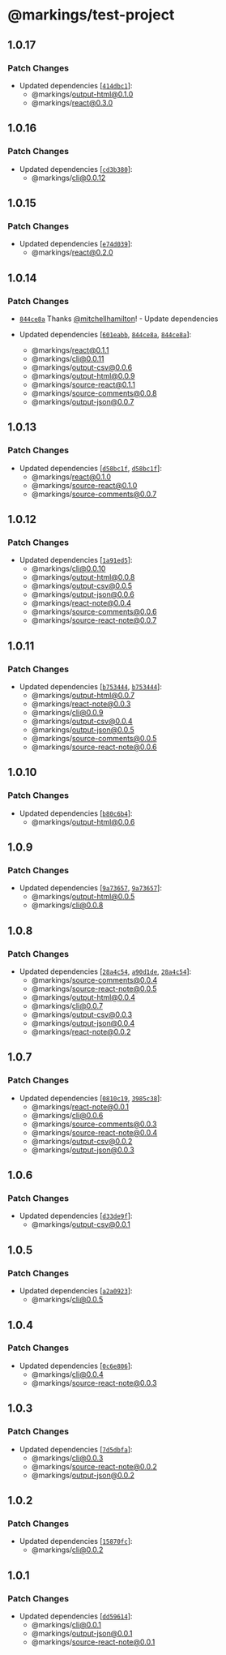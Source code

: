 # @markings/test-project

## 1.0.17

### Patch Changes

- Updated dependencies [[`414dbc1`](https://github.com/Thinkmill/markings/commit/414dbc10cc2f07ec59dae3f612cf8f24fe6b84ce)]:
  - @markings/output-html@0.1.0
  - @markings/react@0.3.0

## 1.0.16

### Patch Changes

- Updated dependencies [[`cd3b380`](https://github.com/Thinkmill/markings/commit/cd3b380a1689e4f680b9daafd5685edd675a1a2f)]:
  - @markings/cli@0.0.12

## 1.0.15

### Patch Changes

- Updated dependencies [[`e74d039`](https://github.com/Thinkmill/markings/commit/e74d039995cdd85f5d5de3fc8023cd1650e4d157)]:
  - @markings/react@0.2.0

## 1.0.14

### Patch Changes

- [`844ce8a`](https://github.com/Thinkmill/markings/commit/844ce8a4b005d167c187f8890f3e0eb8d75978ea) Thanks [@mitchellhamilton](https://github.com/mitchellhamilton)! - Update dependencies

- Updated dependencies [[`601eabb`](https://github.com/Thinkmill/markings/commit/601eabb72c53e4ff10930888808729e6830b7a9b), [`844ce8a`](https://github.com/Thinkmill/markings/commit/844ce8a4b005d167c187f8890f3e0eb8d75978ea), [`844ce8a`](https://github.com/Thinkmill/markings/commit/844ce8a4b005d167c187f8890f3e0eb8d75978ea)]:
  - @markings/react@0.1.1
  - @markings/cli@0.0.11
  - @markings/output-csv@0.0.6
  - @markings/output-html@0.0.9
  - @markings/source-react@0.1.1
  - @markings/source-comments@0.0.8
  - @markings/output-json@0.0.7

## 1.0.13

### Patch Changes

- Updated dependencies [[`d58bc1f`](https://github.com/Thinkmill/markings/commit/d58bc1f587c92a7c595ba062196fc74a8f7ea7a9), [`d58bc1f`](https://github.com/Thinkmill/markings/commit/d58bc1f587c92a7c595ba062196fc74a8f7ea7a9)]:
  - @markings/react@0.1.0
  - @markings/source-react@0.1.0
  - @markings/source-comments@0.0.7

## 1.0.12

### Patch Changes

- Updated dependencies [[`1a91ed5`](https://github.com/Thinkmill/markings/commit/1a91ed542432d652ba2f8f56c26226f9840cd5ed)]:
  - @markings/cli@0.0.10
  - @markings/output-html@0.0.8
  - @markings/output-csv@0.0.5
  - @markings/output-json@0.0.6
  - @markings/react-note@0.0.4
  - @markings/source-comments@0.0.6
  - @markings/source-react-note@0.0.7

## 1.0.11

### Patch Changes

- Updated dependencies [[`b753444`](https://github.com/Thinkmill/markings/commit/b753444c8d0c16fd5be18dfa57fbe40ca294ac11), [`b753444`](https://github.com/Thinkmill/markings/commit/b753444c8d0c16fd5be18dfa57fbe40ca294ac11)]:
  - @markings/output-html@0.0.7
  - @markings/react-note@0.0.3
  - @markings/cli@0.0.9
  - @markings/output-csv@0.0.4
  - @markings/output-json@0.0.5
  - @markings/source-comments@0.0.5
  - @markings/source-react-note@0.0.6

## 1.0.10

### Patch Changes

- Updated dependencies [[`b80c6b4`](https://github.com/Thinkmill/markings/commit/b80c6b401ac828ae805b9102aa1a6b12680a0e4c)]:
  - @markings/output-html@0.0.6

## 1.0.9

### Patch Changes

- Updated dependencies [[`9a73657`](https://github.com/Thinkmill/markings/commit/9a736573326003a12c09dd38dd76859c78113eb7), [`9a73657`](https://github.com/Thinkmill/markings/commit/9a736573326003a12c09dd38dd76859c78113eb7)]:
  - @markings/output-html@0.0.5
  - @markings/cli@0.0.8

## 1.0.8

### Patch Changes

- Updated dependencies [[`28a4c54`](https://github.com/Thinkmill/markings/commit/28a4c54dcb2d765234194624ccc9fa8bf70a38b8), [`a90d1de`](https://github.com/Thinkmill/markings/commit/a90d1de4e0b1ae0177b1c9dac8629bfece351faa), [`28a4c54`](https://github.com/Thinkmill/markings/commit/28a4c54dcb2d765234194624ccc9fa8bf70a38b8)]:
  - @markings/source-comments@0.0.4
  - @markings/source-react-note@0.0.5
  - @markings/output-html@0.0.4
  - @markings/cli@0.0.7
  - @markings/output-csv@0.0.3
  - @markings/output-json@0.0.4
  - @markings/react-note@0.0.2

## 1.0.7

### Patch Changes

- Updated dependencies [[`0810c19`](https://github.com/Thinkmill/markings/commit/0810c19f686f1cc4baa801aa74a1ef7dc24f7c38), [`3985c38`](https://github.com/Thinkmill/markings/commit/3985c38bbfead32d7aa6559ca07205621ba3ec2f)]:
  - @markings/react-note@0.0.1
  - @markings/cli@0.0.6
  - @markings/source-comments@0.0.3
  - @markings/source-react-note@0.0.4
  - @markings/output-csv@0.0.2
  - @markings/output-json@0.0.3

## 1.0.6

### Patch Changes

- Updated dependencies [[`d33de9f`](https://github.com/Thinkmill/markings/commit/d33de9f36e9c93d4f9d4f4e4428b46be78c0a1d5)]:
  - @markings/output-csv@0.0.1

## 1.0.5

### Patch Changes

- Updated dependencies [[`a2a0923`](https://github.com/Thinkmill/markings/commit/a2a092304533f03beaddd7062fdd8511f55f2019)]:
  - @markings/cli@0.0.5

## 1.0.4

### Patch Changes

- Updated dependencies [[`0c6e806`](https://github.com/Thinkmill/markings/commit/0c6e80673dd9149842a659c5160001d1f7cf972a)]:
  - @markings/cli@0.0.4
  - @markings/source-react-note@0.0.3

## 1.0.3

### Patch Changes

- Updated dependencies [[`7d5dbfa`](https://github.com/Thinkmill/markings/commit/7d5dbfa6b57b6ce7166f6cc2efca457e66db9dca)]:
  - @markings/cli@0.0.3
  - @markings/source-react-note@0.0.2
  - @markings/output-json@0.0.2

## 1.0.2

### Patch Changes

- Updated dependencies [[`15870fc`](https://github.com/Thinkmill/markings/commit/15870fc034cfa317eb3192295098f8126a2fb150)]:
  - @markings/cli@0.0.2

## 1.0.1

### Patch Changes

- Updated dependencies [[`dd59614`](https://github.com/Thinkmill/markings/commit/dd596143b68ded17301aafb4301a5b2718ae8272)]:
  - @markings/cli@0.0.1
  - @markings/output-json@0.0.1
  - @markings/source-react-note@0.0.1
